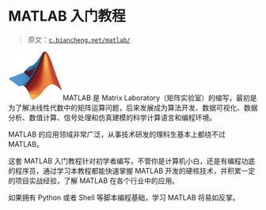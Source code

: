 # MATLAB 入门教程

> 原文：[`c.biancheng.net/matlab/`](http://c.biancheng.net/matlab/)

![MATLAB 教程封面图标](img/8f3900272103b4b390d7a5e4e2ef08ac.png)MATLAB 是 Matrix Laboratory（矩阵实验室）的缩写，最初是为了解决线性代数中的矩阵运算问题，后来发展成为算法开发、数据可视化、数据分析、数值计算、信号处理和仿真建模的科学计算语言和编程环境。

MATLAB 的应用领域非常广泛，从事技术研发的理科生基本上都绕不过 MATLAB。

这套 MATLAB 入门教程针对初学者编写，不管你是计算机小白，还是有编程功底的程序员，通过学习本教程都能快速掌握 MATLAB 开发的硬核技术，并积累一定的项目实战经验，了解 MATLAB 在各个行业中的应用。

如果拥有 Python 或者 Shell 等脚本编程基础，学习 MATLAB 将易如反掌。